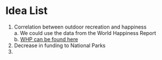 # Idea List

1. Correlation between outdoor recreation and happiness  
	a. We could use the data from the World Happiness Report  
	b. [WHP can be found here](http://worldhappiness.report/)
2. Decrease in funding to National Parks
3. 
